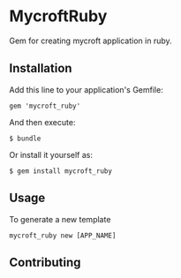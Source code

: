 # MycroftRuby

Gem for creating mycroft application in ruby.

## Installation

Add this line to your application's Gemfile:

    gem 'mycroft_ruby'

And then execute:

    $ bundle

Or install it yourself as:

    $ gem install mycroft_ruby

## Usage

To generate a new template

`mycroft_ruby new [APP_NAME]`

## Contributing